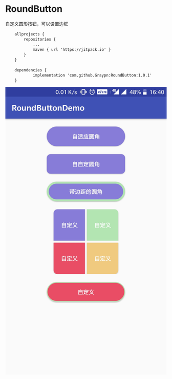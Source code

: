 # RoundButton
自定义圆形按钮，可以设置边框

```
    allprojects {
		repositories {
			...
			maven { url 'https://jitpack.io' }
		}
	}
	
	dependencies {
	        implementation 'com.github.Graypn:RoundButton:1.0.1'
	}
```
![pic](./pic/Screenshot_20170921-164032.jpg)
